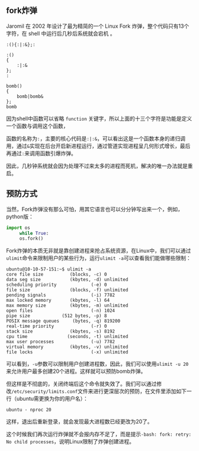 ## fork炸弹



Jaromil 在 2002 年设计了最为精简的一个 Linux Fork 炸弹，整个代码只有13个字符，在 shell 中运行后几秒后系统就会宕机 。



```shell
:(){:|:&};:
```



```shell
:()
{
    :|:&
};
:
```



```shell
bomb()
{
    bomb|bomb&
};
bomb
```



因为shell中函数可以省略 `function` 关键字，所以上面的十三个字符是功能是定义一个函数与调用这个函数，

函数的名称为`:`，主要的核心代码是`:|:&`，可以看出这是一个函数本身的递归调用，通过`&`实现在后台开启新进程运行，通过管道实现进程呈几何形式增长，最后再通过`:`来调用函数引爆炸弹。

因此，几秒钟系统就会因为处理不过来太多的进程而死机，解决的唯一办法就是重启。





## 预防方式



当然，Fork炸弹没有那么可怕，用其它语言也可以分分钟写出来一个，例如，python版：



```python
import os
     while True: 
     os.fork()
```



Fork炸弹的本质无非就是靠创建进程来抢占系统资源，在Linux中，我们可以通过`ulimit`命令来限制用户的某些行为，运行`ulimit -a`可以查看我们能做哪些限制：

```shell
ubuntu@10-10-57-151:~$ ulimit -a
core file size          (blocks, -c) 0
data seg size           (kbytes, -d) unlimited
scheduling priority             (-e) 0
file size               (blocks, -f) unlimited
pending signals                 (-i) 7782
max locked memory       (kbytes, -l) 64
max memory size         (kbytes, -m) unlimited
open files                      (-n) 1024
pipe size            (512 bytes, -p) 8
POSIX message queues     (bytes, -q) 819200
real-time priority              (-r) 0
stack size              (kbytes, -s) 8192
cpu time               (seconds, -t) unlimited
max user processes              (-u) 7782
virtual memory          (kbytes, -v) unlimited
file locks                      (-x) unlimited
```



可以看到，`-u`参数可以限制用户创建进程数，因此，我们可以使用`ulimit -u 20`来允许用户最多创建20个进程。这样就可以预防bomb炸弹。

但这样是不彻底的，关闭终端后这个命令就失效了。我们可以通过修改`/etc/security/limits.conf`文件来进行更深层次的预防，在文件里添加如下一行（ubuntu需更换为你的用户名）：

```shell
ubuntu - nproc 20
```

这样，退出后重新登录，就会发现最大进程数已经更改为20了。



这个时候我们再次运行炸弹就不会报内存不足了，而是提示`-bash: fork: retry: No child processes`，说明Linux限制了炸弹创建进程。